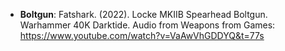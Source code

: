 <!--

Credits convention

- **mod resource**: Author. (Year of game (or audio, if not from game) release). Name of specific game/audio resource. [Game title.] [Source of Audio, e.g. game weapon showcase video]. Link to audio source.

-->


- **Boltgun**: Fatshark. (2022). Locke MKIIB Spearhead Boltgun. Warhammer 40K Darktide. Audio from Weapons from Games: https://www.youtube.com/watch?v=VaAwVhGDDYQ&t=77s